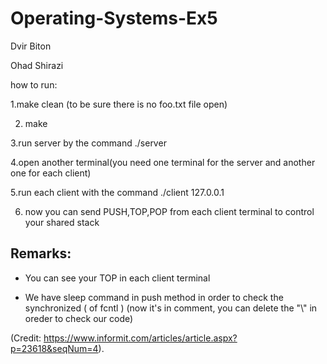 # Operating-Systems-Ex5

Dvir Biton

Ohad Shirazi

how to run:

1.make clean (to be sure there is no foo.txt file open)

2. make

3.run server by the command ./server

4.open another terminal(you need one terminal for the server and another one for each client)

5.run each client with the command ./client 127.0.0.1

6. now you can send PUSH,TOP,POP from each client terminal to control your shared stack

## Remarks:

* You can see your TOP in each client terminal

* We have sleep command in push method in order to check the synchronized ( of fcntl )
  (now it's in comment, you can delete the "\\" in oreder to check our code)

(Credit: https://www.informit.com/articles/article.aspx?p=23618&seqNum=4).